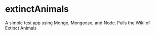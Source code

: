 extinctAnimals
==============

A simple test app using Mongo, Mongoose, and Node. Pulls the Wiki of Extinct Animals
